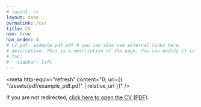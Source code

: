 ```yaml
---
# layout: cv
layout: none
permalink: /cv/
title: CV
nav: true
nav_order: 4
# cv_pdf: example_pdf.pdf # you can also use external links here
# description: This is a description of the page. You can modify it in '_pages/cv.md'. You can also change or remove the top pdf download button.
# toc:
#   sidebar: left
---
```


<!-- JS 优先跳转 -->
<script>
  window.location.replace('{{ "/assets/pdf/example_pdf.pdf" | relative_url }}');
</script>

<!-- Meta 兜底跳转 -->
<meta http-equiv="refresh" content="0; url={{ "/assets/pdf/example_pdf.pdf" | relative_url }}" />

<p>If you are not redirected, <a href="{{ "/assets/pdf/example_pdf.pdf" | relative_url }}">click here to open the CV (PDF)</a>.</p>